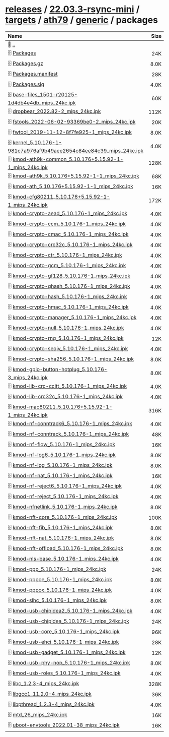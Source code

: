 ---
---

# [releases](/releases/) / [22.03.3-rsync-mini](/releases/22.03.3-rsync-mini/) / [targets](/releases/22.03.3-rsync-mini/targets/) / [ath79](/releases/22.03.3-rsync-mini/targets/ath79/) / [generic](/releases/22.03.3-rsync-mini/targets/ath79/generic/) / packages


| Name | Size | Date |
|:---|---:|---|
| 📁 [..](../) | | |
| 🗄️ [Packages](./Packages) | 24K | |
| 🗄️ [Packages.gz](./Packages.gz) | 8.0K | |
| 🗄️ [Packages.manifest](./Packages.manifest) | 28K | |
| 🗄️ [Packages.sig](./Packages.sig) | 4.0K | |
| 🗄️ [base-files_1501-r20125-1d4db4e4db_mips_24kc.ipk](./base-files_1501-r20125-1d4db4e4db_mips_24kc.ipk) | 60K | |
| 🗄️ [dropbear_2022.82-2_mips_24kc.ipk](./dropbear_2022.82-2_mips_24kc.ipk) | 112K | |
| 🗄️ [fstools_2022-06-02-93369be0-2_mips_24kc.ipk](./fstools_2022-06-02-93369be0-2_mips_24kc.ipk) | 20K | |
| 🗄️ [fwtool_2019-11-12-8f7fe925-1_mips_24kc.ipk](./fwtool_2019-11-12-8f7fe925-1_mips_24kc.ipk) | 8.0K | |
| 🗄️ [kernel_5.10.176-1-981c7a976af9b49aee2654c84ee84c39_mips_24kc.ipk](./kernel_5.10.176-1-981c7a976af9b49aee2654c84ee84c39_mips_24kc.ipk) | 4.0K | |
| 🗄️ [kmod-ath9k-common_5.10.176+5.15.92-1-1_mips_24kc.ipk](./kmod-ath9k-common_5.10.176+5.15.92-1-1_mips_24kc.ipk) | 128K | |
| 🗄️ [kmod-ath9k_5.10.176+5.15.92-1-1_mips_24kc.ipk](./kmod-ath9k_5.10.176+5.15.92-1-1_mips_24kc.ipk) | 68K | |
| 🗄️ [kmod-ath_5.10.176+5.15.92-1-1_mips_24kc.ipk](./kmod-ath_5.10.176+5.15.92-1-1_mips_24kc.ipk) | 16K | |
| 🗄️ [kmod-cfg80211_5.10.176+5.15.92-1-1_mips_24kc.ipk](./kmod-cfg80211_5.10.176+5.15.92-1-1_mips_24kc.ipk) | 172K | |
| 🗄️ [kmod-crypto-aead_5.10.176-1_mips_24kc.ipk](./kmod-crypto-aead_5.10.176-1_mips_24kc.ipk) | 4.0K | |
| 🗄️ [kmod-crypto-ccm_5.10.176-1_mips_24kc.ipk](./kmod-crypto-ccm_5.10.176-1_mips_24kc.ipk) | 4.0K | |
| 🗄️ [kmod-crypto-cmac_5.10.176-1_mips_24kc.ipk](./kmod-crypto-cmac_5.10.176-1_mips_24kc.ipk) | 4.0K | |
| 🗄️ [kmod-crypto-crc32c_5.10.176-1_mips_24kc.ipk](./kmod-crypto-crc32c_5.10.176-1_mips_24kc.ipk) | 4.0K | |
| 🗄️ [kmod-crypto-ctr_5.10.176-1_mips_24kc.ipk](./kmod-crypto-ctr_5.10.176-1_mips_24kc.ipk) | 4.0K | |
| 🗄️ [kmod-crypto-gcm_5.10.176-1_mips_24kc.ipk](./kmod-crypto-gcm_5.10.176-1_mips_24kc.ipk) | 4.0K | |
| 🗄️ [kmod-crypto-gf128_5.10.176-1_mips_24kc.ipk](./kmod-crypto-gf128_5.10.176-1_mips_24kc.ipk) | 4.0K | |
| 🗄️ [kmod-crypto-ghash_5.10.176-1_mips_24kc.ipk](./kmod-crypto-ghash_5.10.176-1_mips_24kc.ipk) | 4.0K | |
| 🗄️ [kmod-crypto-hash_5.10.176-1_mips_24kc.ipk](./kmod-crypto-hash_5.10.176-1_mips_24kc.ipk) | 4.0K | |
| 🗄️ [kmod-crypto-hmac_5.10.176-1_mips_24kc.ipk](./kmod-crypto-hmac_5.10.176-1_mips_24kc.ipk) | 4.0K | |
| 🗄️ [kmod-crypto-manager_5.10.176-1_mips_24kc.ipk](./kmod-crypto-manager_5.10.176-1_mips_24kc.ipk) | 4.0K | |
| 🗄️ [kmod-crypto-null_5.10.176-1_mips_24kc.ipk](./kmod-crypto-null_5.10.176-1_mips_24kc.ipk) | 4.0K | |
| 🗄️ [kmod-crypto-rng_5.10.176-1_mips_24kc.ipk](./kmod-crypto-rng_5.10.176-1_mips_24kc.ipk) | 12K | |
| 🗄️ [kmod-crypto-seqiv_5.10.176-1_mips_24kc.ipk](./kmod-crypto-seqiv_5.10.176-1_mips_24kc.ipk) | 4.0K | |
| 🗄️ [kmod-crypto-sha256_5.10.176-1_mips_24kc.ipk](./kmod-crypto-sha256_5.10.176-1_mips_24kc.ipk) | 8.0K | |
| 🗄️ [kmod-gpio-button-hotplug_5.10.176-3_mips_24kc.ipk](./kmod-gpio-button-hotplug_5.10.176-3_mips_24kc.ipk) | 8.0K | |
| 🗄️ [kmod-lib-crc-ccitt_5.10.176-1_mips_24kc.ipk](./kmod-lib-crc-ccitt_5.10.176-1_mips_24kc.ipk) | 4.0K | |
| 🗄️ [kmod-lib-crc32c_5.10.176-1_mips_24kc.ipk](./kmod-lib-crc32c_5.10.176-1_mips_24kc.ipk) | 4.0K | |
| 🗄️ [kmod-mac80211_5.10.176+5.15.92-1-1_mips_24kc.ipk](./kmod-mac80211_5.10.176+5.15.92-1-1_mips_24kc.ipk) | 316K | |
| 🗄️ [kmod-nf-conntrack6_5.10.176-1_mips_24kc.ipk](./kmod-nf-conntrack6_5.10.176-1_mips_24kc.ipk) | 4.0K | |
| 🗄️ [kmod-nf-conntrack_5.10.176-1_mips_24kc.ipk](./kmod-nf-conntrack_5.10.176-1_mips_24kc.ipk) | 48K | |
| 🗄️ [kmod-nf-flow_5.10.176-1_mips_24kc.ipk](./kmod-nf-flow_5.10.176-1_mips_24kc.ipk) | 16K | |
| 🗄️ [kmod-nf-log6_5.10.176-1_mips_24kc.ipk](./kmod-nf-log6_5.10.176-1_mips_24kc.ipk) | 8.0K | |
| 🗄️ [kmod-nf-log_5.10.176-1_mips_24kc.ipk](./kmod-nf-log_5.10.176-1_mips_24kc.ipk) | 8.0K | |
| 🗄️ [kmod-nf-nat_5.10.176-1_mips_24kc.ipk](./kmod-nf-nat_5.10.176-1_mips_24kc.ipk) | 16K | |
| 🗄️ [kmod-nf-reject6_5.10.176-1_mips_24kc.ipk](./kmod-nf-reject6_5.10.176-1_mips_24kc.ipk) | 4.0K | |
| 🗄️ [kmod-nf-reject_5.10.176-1_mips_24kc.ipk](./kmod-nf-reject_5.10.176-1_mips_24kc.ipk) | 4.0K | |
| 🗄️ [kmod-nfnetlink_5.10.176-1_mips_24kc.ipk](./kmod-nfnetlink_5.10.176-1_mips_24kc.ipk) | 8.0K | |
| 🗄️ [kmod-nft-core_5.10.176-1_mips_24kc.ipk](./kmod-nft-core_5.10.176-1_mips_24kc.ipk) | 100K | |
| 🗄️ [kmod-nft-fib_5.10.176-1_mips_24kc.ipk](./kmod-nft-fib_5.10.176-1_mips_24kc.ipk) | 8.0K | |
| 🗄️ [kmod-nft-nat_5.10.176-1_mips_24kc.ipk](./kmod-nft-nat_5.10.176-1_mips_24kc.ipk) | 8.0K | |
| 🗄️ [kmod-nft-offload_5.10.176-1_mips_24kc.ipk](./kmod-nft-offload_5.10.176-1_mips_24kc.ipk) | 8.0K | |
| 🗄️ [kmod-nls-base_5.10.176-1_mips_24kc.ipk](./kmod-nls-base_5.10.176-1_mips_24kc.ipk) | 4.0K | |
| 🗄️ [kmod-ppp_5.10.176-1_mips_24kc.ipk](./kmod-ppp_5.10.176-1_mips_24kc.ipk) | 24K | |
| 🗄️ [kmod-pppoe_5.10.176-1_mips_24kc.ipk](./kmod-pppoe_5.10.176-1_mips_24kc.ipk) | 8.0K | |
| 🗄️ [kmod-pppox_5.10.176-1_mips_24kc.ipk](./kmod-pppox_5.10.176-1_mips_24kc.ipk) | 4.0K | |
| 🗄️ [kmod-slhc_5.10.176-1_mips_24kc.ipk](./kmod-slhc_5.10.176-1_mips_24kc.ipk) | 8.0K | |
| 🗄️ [kmod-usb-chipidea2_5.10.176-1_mips_24kc.ipk](./kmod-usb-chipidea2_5.10.176-1_mips_24kc.ipk) | 4.0K | |
| 🗄️ [kmod-usb-chipidea_5.10.176-1_mips_24kc.ipk](./kmod-usb-chipidea_5.10.176-1_mips_24kc.ipk) | 24K | |
| 🗄️ [kmod-usb-core_5.10.176-1_mips_24kc.ipk](./kmod-usb-core_5.10.176-1_mips_24kc.ipk) | 96K | |
| 🗄️ [kmod-usb-ehci_5.10.176-1_mips_24kc.ipk](./kmod-usb-ehci_5.10.176-1_mips_24kc.ipk) | 28K | |
| 🗄️ [kmod-usb-gadget_5.10.176-1_mips_24kc.ipk](./kmod-usb-gadget_5.10.176-1_mips_24kc.ipk) | 12K | |
| 🗄️ [kmod-usb-phy-nop_5.10.176-1_mips_24kc.ipk](./kmod-usb-phy-nop_5.10.176-1_mips_24kc.ipk) | 8.0K | |
| 🗄️ [kmod-usb-roles_5.10.176-1_mips_24kc.ipk](./kmod-usb-roles_5.10.176-1_mips_24kc.ipk) | 4.0K | |
| 🗄️ [libc_1.2.3-4_mips_24kc.ipk](./libc_1.2.3-4_mips_24kc.ipk) | 328K | |
| 🗄️ [libgcc1_11.2.0-4_mips_24kc.ipk](./libgcc1_11.2.0-4_mips_24kc.ipk) | 36K | |
| 🗄️ [libpthread_1.2.3-4_mips_24kc.ipk](./libpthread_1.2.3-4_mips_24kc.ipk) | 4.0K | |
| 🗄️ [mtd_26_mips_24kc.ipk](./mtd_26_mips_24kc.ipk) | 16K | |
| 🗄️ [uboot-envtools_2022.01-38_mips_24kc.ipk](./uboot-envtools_2022.01-38_mips_24kc.ipk) | 16K | |

